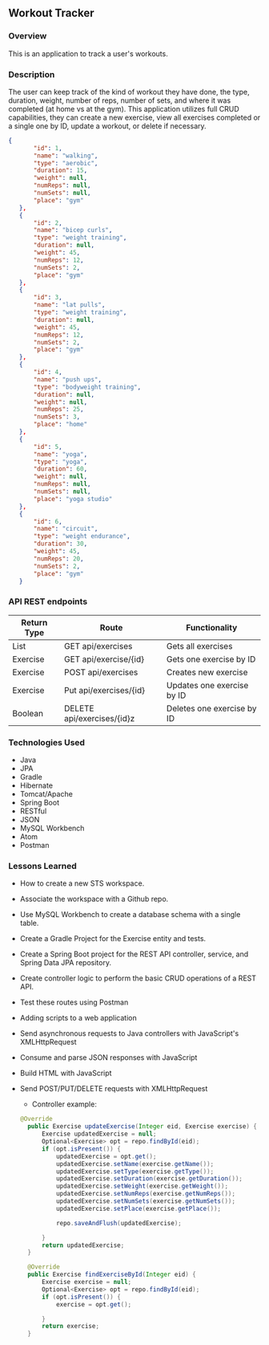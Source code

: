## Workout Tracker

### Overview
This is an application to track a user's workouts.

### Description
The user can keep track of the kind of workout they have done, the type, duration, weight, number of reps, number of sets, and where it was completed (at home vs at the gym). This application utilizes full CRUD capabilities, they can create a new exercise, view all exercises completed or a single one by ID, update a workout, or delete if necessary.
```json
{
       "id": 1,
       "name": "walking",
       "type": "aerobic",
       "duration": 15,
       "weight": null,
       "numReps": null,
       "numSets": null,
       "place": "gym"
   },
   {
       "id": 2,
       "name": "bicep curls",
       "type": "weight training",
       "duration": null,
       "weight": 45,
       "numReps": 12,
       "numSets": 2,
       "place": "gym"
   },
   {
       "id": 3,
       "name": "lat pulls",
       "type": "weight training",
       "duration": null,
       "weight": 45,
       "numReps": 12,
       "numSets": 2,
       "place": "gym"
   },
   {
       "id": 4,
       "name": "push ups",
       "type": "bodyweight training",
       "duration": null,
       "weight": null,
       "numReps": 25,
       "numSets": 3,
       "place": "home"
   },
   {
       "id": 5,
       "name": "yoga",
       "type": "yoga",
       "duration": 60,
       "weight": null,
       "numReps": null,
       "numSets": null,
       "place": "yoga studio"
   },
   {
       "id": 6,
       "name": "circuit",
       "type": "weight endurance",
       "duration": 30,
       "weight": 45,
       "numReps": 20,
       "numSets": 2,
       "place": "gym"
   }
   ```

### API REST endpoints


   | Return Type    | Route                     | Functionality               |
   | -------------- | ------------------------- | --------------------------- |
   | List<Exercise> | GET api/exercises         | Gets all exercises          |
   | Exercise       | GET api/exercise/{id}     | Gets one exercise by ID     |
   | Exercise       | POST api/exercises        | Creates new exercise        |
   | Exercise       | Put api/exercises/{id}    | Updates one exercise by ID  |
   | Boolean        | DELETE api/exercises/{id}z | Deletes one exercise by ID  |



### Technologies Used
* Java
* JPA
* Gradle
* Hibernate
* Tomcat/Apache
* Spring Boot
* RESTful
* JSON
* MySQL Workbench
* Atom
* Postman


### Lessons Learned
* How to create a new STS workspace.
* Associate the workspace with a Github repo.
* Use MySQL Workbench to create a database schema with a single table.
* Create a Gradle Project for the Exercise entity and tests.
* Create a Spring Boot project for the REST API controller, service, and Spring Data JPA repository.
* Create controller logic to perform the basic CRUD operations of a REST API.
* Test these routes using Postman
* Adding scripts to a web application
* Send asynchronous requests to Java controllers with JavaScript's XMLHttpRequest
* Consume and parse JSON responses with JavaScript
* Build HTML with JavaScript
* Send POST/PUT/DELETE requests with XMLHttpRequest

  * Controller example:
  ```java
  @Override
	public Exercise updateExercise(Integer eid, Exercise exercise) {
		Exercise updatedExercise = null;
		Optional<Exercise> opt = repo.findById(eid);
		if (opt.isPresent()) {
			updatedExercise = opt.get();
			updatedExercise.setName(exercise.getName());
			updatedExercise.setType(exercise.getType());
			updatedExercise.setDuration(exercise.getDuration());
			updatedExercise.setWeight(exercise.getWeight());
			updatedExercise.setNumReps(exercise.getNumReps());
			updatedExercise.setNumSets(exercise.getNumSets());
			updatedExercise.setPlace(exercise.getPlace());

			repo.saveAndFlush(updatedExercise);

		}
		return updatedExercise;
	}

	@Override
	public Exercise findExerciseById(Integer eid) {
		Exercise exercise = null;
		Optional<Exercise> opt = repo.findById(eid);
		if (opt.isPresent()) {
			exercise = opt.get();

		}
		return exercise;
	}
```
